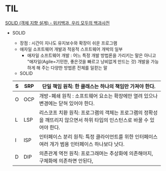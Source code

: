 # TIL

[SOLID (객체 지향 설계) - 위키백과, 우리 모두의 백과사전](https://ko.wikipedia.org/wiki/SOLID_(%EA%B0%9D%EC%B2%B4_%EC%A7%80%ED%96%A5_%EC%84%A4%EA%B3%84))

- SOLID
    - 장점 : 시간이 지나도 유지보수와 확장이 쉬운 프로그램
    - 애자일 소프트웨어 개발과 적응적 스프트웨어 개박의 일부
        - 애자일 소프트웨어 개발 : 어느 특정 개발 방법론을 가리키는 말은 아니고 "애자일(Agile=기민한, 좋은것을 빠르고 낭비없게 만드는 것) 개발을 가능하게 해 주는 다양한 방법론 전체를 일컫는 말
    - SOLID
    
    | S | SRP | 단일 책임 원칙: 한 클래스는 하나의 책임만 가져야 한다. |
    | --- | --- | --- |
    | O | OCP | 개방-폐쇄 원칙 : 소프트웨어 요소는 확장에만 열려 있으나 변경에는 닫혀 있어야 한다. |
    | L | LSP | 리스코프 치환 원칙: 프로그램의 객체는 프로그램의 정확성을 깨뜨리지 않으면서 하위 타입의 인스턴스로 바꿀 수 있어야 한다. |
    | I | ISP | 인터페이스 분리 원칙: 특정 클라이언트를 위한 인터페이스 여러 개가 범용  인터페이스 하나보다 낫다. |
    | D | DIP | 의존관계 역전 원칙: 프로그래머는 추상화에 의존해야지, 구체화에 의존하면 안된다, |
